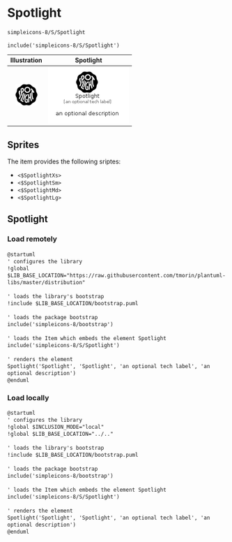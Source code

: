 # Spotlight


```text
simpleicons-8/S/Spotlight
```

```text
include('simpleicons-8/S/Spotlight')
```



| Illustration | Spotlight |
| :---: | :---: |
| ![illustration for Illustration](../../simpleicons-8/S/Spotlight.png) | ![illustration for Spotlight](../../simpleicons-8/S/Spotlight.Local.png) |



## Sprites
The item provides the following sriptes:

- `<$SpotlightXs>`
- `<$SpotlightSm>`
- `<$SpotlightMd>`
- `<$SpotlightLg>`





## Spotlight

### Load remotely
```plantuml
@startuml
' configures the library
!global $LIB_BASE_LOCATION="https://raw.githubusercontent.com/tmorin/plantuml-libs/master/distribution"

' loads the library's bootstrap
!include $LIB_BASE_LOCATION/bootstrap.puml

' loads the package bootstrap
include('simpleicons-8/bootstrap')

' loads the Item which embeds the element Spotlight
include('simpleicons-8/S/Spotlight')

' renders the element
Spotlight('Spotlight', 'Spotlight', 'an optional tech label', 'an optional description')
@enduml
```

### Load locally
```plantuml
@startuml
' configures the library
!global $INCLUSION_MODE="local"
!global $LIB_BASE_LOCATION="../.."

' loads the library's bootstrap
!include $LIB_BASE_LOCATION/bootstrap.puml

' loads the package bootstrap
include('simpleicons-8/bootstrap')

' loads the Item which embeds the element Spotlight
include('simpleicons-8/S/Spotlight')

' renders the element
Spotlight('Spotlight', 'Spotlight', 'an optional tech label', 'an optional description')
@enduml
```


